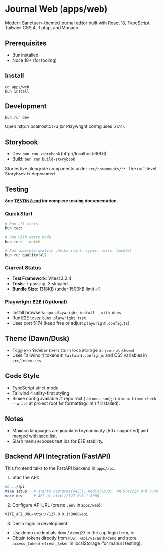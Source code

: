# Journal Web (apps/web)

Modern Sanctuary-themed journal editor built with React 18, TypeScript, Tailwind CSS 4, Tiptap, and Monaco.

## Prerequisites
- Bun installed
- Node 18+ (for tooling)

## Install
```
cd apps/web
bun install
```

## Development
```
bun run dev
```
Open http://localhost:5173 (or Playwright config uses 5174).

## Storybook
- Dev: `bun run storybook` (http://localhost:6006)
- Build: `bun run build-storybook`

Stories live alongside components under `src/components/**`. The root-level Storybook is deprecated.

## Testing

**See [TESTING.md](TESTING.md) for complete testing documentation.**

### Quick Start
```bash
# Run all tests
bun test

# Run with watch mode
bun test --watch

# Run complete quality checks (lint, types, tests, bundle)
bun run quality:all
```

### Current Status
- **Test Framework**: Vitest 3.2.4
- **Tests**: 7 passing, 3 skipped
- **Bundle Size**: 1318KB (under 1500KB limit ✅)

### Playwright E2E (Optional)
- Install browsers: `npx playwright install --with-deps`
- Run E2E tests: `bunx playwright test`
- Uses port 5174 (keep free or adjust `playwright.config.ts`)

## Theme (Dawn/Dusk)
- Toggle in Sidebar (persists in localStorage as `journal:theme`)
- Uses Tailwind 4 tokens in `tailwind.config.js` and CSS variables in `src/index.css`

## Code Style
- TypeScript strict mode
- Tailwind 4 utility-first styling
- Biome config available at repo root (`.biome.json`); run `bunx biome check --write` at project root for formatting/lint (if installed).

## Notes
- Monaco languages are populated dynamically (50+ supported) and merged with seed list.
- Slash menu exposes test ids for E2E stability.

## Backend API Integration (FastAPI)

This frontend talks to the FastAPI backend in `apps/api`.

1) Start the API:
```bash
cd ../api
make setup   # starts Postgres(5433), Redis(6380), NATS(4222) and runs migrations
make dev     # API at http://127.0.0.1:8000
```

2) Configure API URL (create `.env` in `apps/web`):
```env
VITE_API_URL=http://127.0.0.1:8000/api
```

3) Demo login in development:
- Use demo credentials `demo` / `demo123` in the app login form, or
- Obtain tokens directly from `POST /api/v1/auth/demo` and store `access_token`/`refresh_token` in localStorage (for manual testing).
